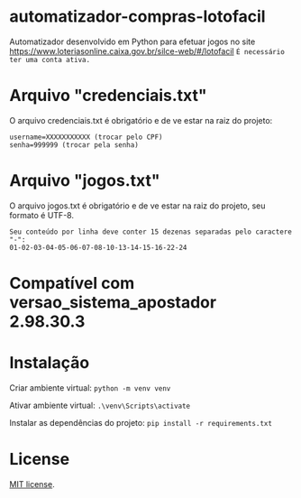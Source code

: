 # automatizador-compras-lotofacil
Automatizador desenvolvido em Python para efetuar jogos no site https://www.loteriasonline.caixa.gov.br/silce-web/#/lotofacil ```É necessário ter uma conta ativa.```

# Arquivo "credenciais.txt"
O arquivo credenciais.txt é obrigatório e de ve estar na raiz do projeto:
```
username=XXXXXXXXXXX (trocar pelo CPF)
senha=999999 (trocar pela senha) 
```

# Arquivo "jogos.txt"
O arquivo jogos.txt é obrigatório e de ve estar na raiz do projeto, seu formato é UTF-8.
```
Seu conteúdo por linha deve conter 15 dezenas separadas pelo caractere "-":
01-02-03-04-05-06-07-08-10-13-14-15-16-22-24
```

# Compatível com versao_sistema_apostador 2.98.30.3

# Instalação
Criar ambiente virtual:
```python -m venv venv```

Ativar ambiente virtual:
```.\venv\Scripts\activate```

Instalar as dependências do projeto:
```pip install -r requirements.txt```

# License
[MIT license](https://opensource.org/licenses/MIT).
